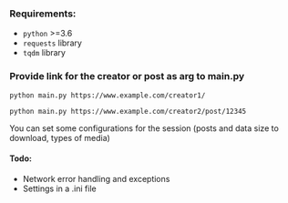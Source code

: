 ### Requirements:
- `python` >=3.6
- `requests` library
- `tqdm` library

### Provide link for the creator or post as arg to main.py
`python main.py https://www.example.com/creator1/`

`python main.py https://www.example.com/creator2/post/12345`

You can set some configurations for the session (posts and data size to download, types of media)

#### Todo:
- Network error handling and exceptions
- Settings in a .ini file